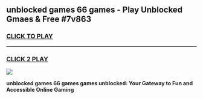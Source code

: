 
## unblocked games 66 games - Play Unblocked Gmaes & Free #7v863
<h3>
<a href="https://premium.freeplayer.one?title=unblocked_games_66_games&ref=01M">CLICK TO PLAY</a></h3>
<hr>

<h3>
<a href="https://premium.freeplayer.one?title=unblocked_games_66_games&ref=01M">CLICK 2 PLAY</a>
  
</h3>

<a href="https://premium.freeplayer.one?title=unblocked_games_66_games&ref=01M"><img src="https://clearcache.store/games.png"></a>


**unblocked games 66 games games unblocked: Your Gateway to Fun and Accessible Online Gaming**
